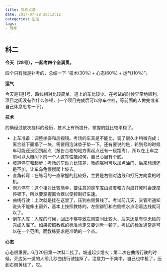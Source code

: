 ```yaml
---
title: 驾考点滴
date: 2017-07-28 20:13:12
categories: 生活
tags:
- 驾考
---
```


## 科二

**今天（28号），一起考四个全满贯。**

四个只有我是补考的，总结一下 “技术(30%) + 心态(60%) + 运气(10%)”。

<!-- more -->

**运气**

今天是1道1号，路线相对比较简单，道上的车比较少。在考试的时候异常地顺利，项目之间没有作什么停顿，(一个项目完成后可以停车空档，等前面的人做完或者自己休息思考一下)。

**技术**

的确经过依次挂科的经历，技术上有所提升，掌握的就比较平稳了。

- 上车准备：调整坐姿和后视镜。考场的车真是不能比，调了很久才稍微完成；离合器下面榻了一块，需要用泡沫垫子垫一下。还有要说的是，轮到号的时候车可能还没回到起点（报告合格的地方离起点还有一段距离），所以在上车之前可以大概问下前一个人这车性能如何，自己心里有个底。
- 坡道停车和起步：考场的车动力比较差，教练嘱咐可以加点油门，后来想想还是不加，让车乌龟慢慢爬上坡去。
- 直角转弯：在练习的一直掌握的比较好，主要是右侧对边线和打死方向盘的时机。
- 侧方停车：这个相对比较简单，要注意的是车库由坡度和方向盘打死时会速度停顿下，所以要掌握离合器以便控制好车速。
- 曲线行驶：上次就是挂在这里了，压到右侧黄线了。考试前几天，交管所通知说头不能伸出窗外，基本上按照教练的，左侧铆钉和右侧喷水点沿着边线就可以了。
- 倒车入库：入库的时候，回正不够导致左侧空间比较大，后来还是有惊无险的完成入库了。如果按照教练的标准肯定又要训斥一顿了。考试的标准通常是可以在一个范围，而教练要求是准确的一个点。

**心态**

心态很重要。6月20日第一次科二挂了。坡道起步熄火；第二次在曲线行驶的时候，旁边另一道的人前几秒曲线行驶挂掉了，注意力一不集中，自己也中枪了，压到右侧黄线了，哎。
